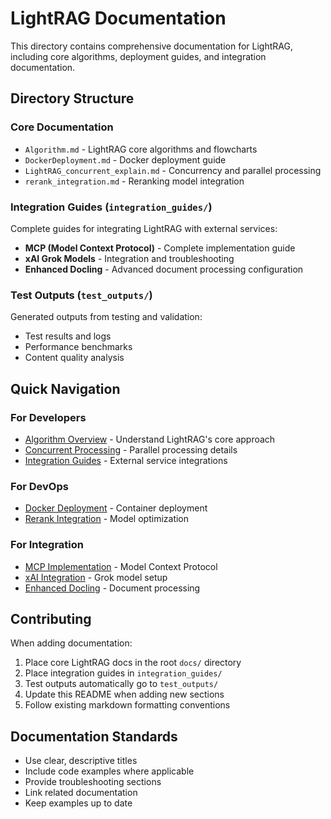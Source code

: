 # LightRAG Documentation

This directory contains comprehensive documentation for LightRAG, including core algorithms, deployment guides, and integration documentation.

## Directory Structure

### Core Documentation
- `Algorithm.md` - LightRAG core algorithms and flowcharts
- `DockerDeployment.md` - Docker deployment guide
- `LightRAG_concurrent_explain.md` - Concurrency and parallel processing
- `rerank_integration.md` - Reranking model integration

### Integration Guides (`integration_guides/`)
Complete guides for integrating LightRAG with external services:
- **MCP (Model Context Protocol)** - Complete implementation guide
- **xAI Grok Models** - Integration and troubleshooting 
- **Enhanced Docling** - Advanced document processing configuration

### Test Outputs (`test_outputs/`)
Generated outputs from testing and validation:
- Test results and logs
- Performance benchmarks
- Content quality analysis

## Quick Navigation

### For Developers
- [Algorithm Overview](Algorithm.md) - Understand LightRAG's core approach
- [Concurrent Processing](LightRAG_concurrent_explain.md) - Parallel processing details
- [Integration Guides](integration_guides/) - External service integrations

### For DevOps
- [Docker Deployment](DockerDeployment.md) - Container deployment
- [Rerank Integration](rerank_integration.md) - Model optimization

### For Integration
- [MCP Implementation](integration_guides/MCP_INTEGRATION_PLAN.md) - Model Context Protocol
- [xAI Integration](integration_guides/XAI_INTEGRATION_SUMMARY.md) - Grok model setup
- [Enhanced Docling](integration_guides/ENHANCED_DOCLING_TEST_SUMMARY.md) - Document processing

## Contributing

When adding documentation:
1. Place core LightRAG docs in the root `docs/` directory
2. Place integration guides in `integration_guides/`
3. Test outputs automatically go to `test_outputs/`
4. Update this README when adding new sections
5. Follow existing markdown formatting conventions

## Documentation Standards

- Use clear, descriptive titles
- Include code examples where applicable
- Provide troubleshooting sections
- Link related documentation
- Keep examples up to date